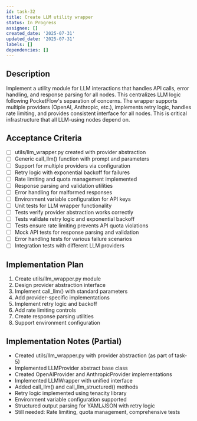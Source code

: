 ```yaml
---
id: task-32
title: Create LLM utility wrapper
status: In Progress
assignee: []
created_date: '2025-07-31'
updated_date: '2025-07-31'
labels: []
dependencies: []
---
```


## Description

Implement a utility module for LLM interactions that handles API calls, error handling, and response parsing for all nodes. This centralizes LLM logic following PocketFlow's separation of concerns. The wrapper supports multiple providers (OpenAI, Anthropic, etc.), implements retry logic, handles rate limiting, and provides consistent interface for all nodes. This is critical infrastructure that all LLM-using nodes depend on.

## Acceptance Criteria

- [ ] utils/llm_wrapper.py created with provider abstraction
- [ ] Generic call_llm() function with prompt and parameters
- [ ] Support for multiple providers via configuration
- [ ] Retry logic with exponential backoff for failures
- [ ] Rate limiting and quota management implemented
- [ ] Response parsing and validation utilities
- [ ] Error handling for malformed responses
- [ ] Environment variable configuration for API keys
- [ ] Unit tests for LLM wrapper functionality
- [ ] Tests verify provider abstraction works correctly
- [ ] Tests validate retry logic and exponential backoff
- [ ] Tests ensure rate limiting prevents API quota violations
- [ ] Mock API tests for response parsing and validation
- [ ] Error handling tests for various failure scenarios
- [ ] Integration tests with different LLM providers

## Implementation Plan

1. Create utils/llm_wrapper.py module
2. Design provider abstraction interface
3. Implement call_llm() with standard parameters
4. Add provider-specific implementations
5. Implement retry logic and backoff
6. Add rate limiting controls
7. Create response parsing utilities
8. Support environment configuration

## Implementation Notes (Partial)

- Created utils/llm_wrapper.py with provider abstraction (as part of task-5)
- Implemented LLMProvider abstract base class
- Created OpenAIProvider and AnthropicProvider implementations
- Implemented LLMWrapper with unified interface
- Added call_llm() and call_llm_structured() methods
- Retry logic implemented using tenacity library
- Environment variable configuration supported
- Structured output parsing for YAML/JSON with retry logic
- Still needed: Rate limiting, quota management, comprehensive tests

